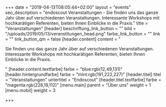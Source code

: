 +++
date = "2019-04-13T08:05:44+02:00"
layout = "events"
seo_description = "endoscout Veranstaltungen - Sie finden uns das ganze Jahr über auf verschiedenen Veranstaltungen. Interessante Workshops mit hochkarätigen Referenten, bieten Ihnen Einblicke in die Praxis."
title = "Veranstaltungen"
[header]
beschriftung_link_button = ""
bild = "/uploads/2019/05/13/veranstltungen_head.png"
farbe_link_button = ""
link = ""
link_button_qm = false
[header.content]
content = "<p>Sie finden uns das ganze Jahr über auf verschiedenen Veranstaltungen. Interessante Workshops mit hochkarätigen Referenten, bieten Ihnen Einblicke in die Praxis.</p>"
[header.content.textfarbe]
farbe = "blue:rgb(12,49,131)"
[header.hintergrundfarbe]
farbe = "mint:rgb(191,222,227)"
[header.titel]
titel = "Veranstaltungen"
untertitel = "Endoscout"
[header.titel.textfarbe]
farbe = "magenta:rgb(228,19,112)"
[menu.main]
parent = "Über uns"
weight = 1
[menu.mobil]
weight = 3

+++
